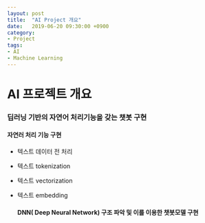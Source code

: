 ```yaml
---
layout: post
title:  "AI Project 개요"
date:   2019-06-20 09:30:00 +0900
category: 
- Project
tags:
- AI
- Machine Learning
---
```

# AI 프로젝트 개요

### 딥러닝 기반의 자연어 처리기능을 갖는 챗봇 구현

#### 자연러 처리 기능 구현 

- 텍스트 데이터 전 처리

- 텍스트 tokenization

- 텍스트 vectorization

- 텍스트 embedding 

  

  #### DNN( Deep Neural Network) 구조 파악 및 이를 이용한 챗봇모델 구현

  